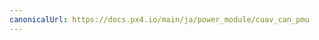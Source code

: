 ```yaml
---
canonicalUrl: https://docs.px4.io/main/ja/power_module/cuav_can_pmu
---
```


<Redirect to="../dronecan/cuav_can_pmu" />
